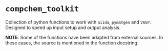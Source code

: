 # `compchem_toolkit`
Collection of python functions to work with `aiida`, `pymatgen` and `VASP`.
Designed to speed up input setup and output analysis. 

**NOTE**: Some of the functions have been adapted from external sources. In these cases,
the source is mentioned in the function docstring.
